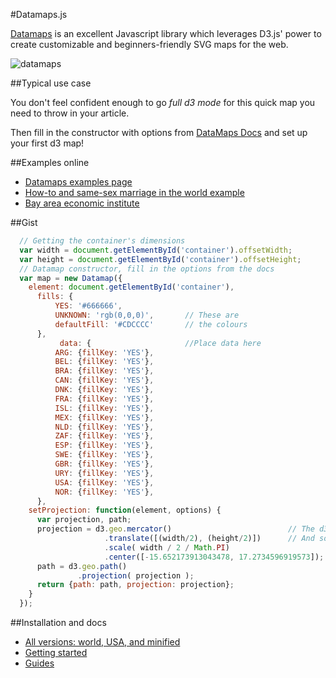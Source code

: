 #Datamaps.js

[Datamaps](http://datamaps.github.io/) is an excellent Javascript library which leverages D3.js' power to create customizable and beginners-friendly SVG maps for the web. 

![datamaps](https://raw.githubusercontent.com/basilesimon/datajournalists-toolbox/master/datamaps.js/datamaps.png)

##Typical use case

You don't feel confident enough to go *full d3 mode* for this quick map you need to throw in your article. 

Then fill in the constructor with options from [DataMaps Docs](https://github.com/markmarkoh/datamaps/blob/master/README.md#getting-started) and set up your first d3 map!

##Examples online

* [Datamaps examples page](http://datamaps.github.io/)
* [How-to and same-sex marriage in the world example](http://blog.basilesimon.fr/2014/04/24/draw-simple-maps-with-no-effort-with-d3-js-and-datamaps-js/)
* [Bay area economic institute](http://europeconnections.bayeconfor.org/#home)

##Gist

```javascript
  // Getting the container's dimensions
  var width = document.getElementById('container').offsetWidth;
  var height = document.getElementById('container').offsetHeight;
  // Datamap constructor, fill in the options from the docs
  var map = new Datamap({
    element: document.getElementById('container'),
      fills: {
          YES: '#666666',
          UNKNOWN: 'rgb(0,0,0)',       // These are
          defaultFill: '#CDCCCC'       // the colours
      },
           data: {                     //Place data here
          ARG: {fillKey: 'YES'},
          BEL: {fillKey: 'YES'},
          BRA: {fillKey: 'YES'},
          CAN: {fillKey: 'YES'},
          DNK: {fillKey: 'YES'},
          FRA: {fillKey: 'YES'},
          ISL: {fillKey: 'YES'},
          MEX: {fillKey: 'YES'},
          NLD: {fillKey: 'YES'},
          ZAF: {fillKey: 'YES'},
          ESP: {fillKey: 'YES'},
          SWE: {fillKey: 'YES'},
          GBR: {fillKey: 'YES'},
          URY: {fillKey: 'YES'},
          USA: {fillKey: 'YES'},
          NOR: {fillKey: 'YES'},
      },
    setProjection: function(element, options) {
      var projection, path;
      projection = d3.geo.mercator()                          // The d3 projection
                     .translate([(width/2), (height/2)])      // And some options
                     .scale( width / 2 / Math.PI)
                     .center([-15.652173913043478, 17.2734596919573]);
      path = d3.geo.path()
               .projection( projection );
      return {path: path, projection: projection};
    }
  });
```

##Installation and docs

* [All versions: world, USA, and minified](https://github.com/markmarkoh/datamaps/tree/master/dist)
* [Getting started](https://github.com/markmarkoh/datamaps/blob/master/README.md#getting-started)
* [Guides](datamaps.markmarkoh.com)
